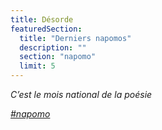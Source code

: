 ```yaml
---
title: Désorde
featuredSection:
  title: "Derniers napomos"
  description: ""
  section: "napomo"
  limit: 5
---
```


_C’est le mois national de la poésie_

_[#napomo](/napomo)_